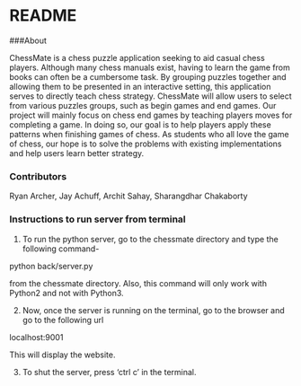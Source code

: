 # README #


###About 

ChessMate is a chess puzzle application seeking to aid casual chess players. Although many chess manuals exist, having to learn the game from books can often be a cumbersome task. By grouping puzzles together and allowing them to be presented in an interactive setting, this application serves to directly teach chess strategy. ChessMate will allow users to select from various puzzles groups, such as begin games and end games. Our project will mainly focus on chess end games by teaching players moves for completing a game. In doing so, our goal is to help players apply these patterns when finishing games of chess. As students who all love the game of chess, our hope is to solve the problems with existing implementations and help users learn better strategy. 

### Contributors 
Ryan Archer, Jay Achuff, Archit Sahay, Sharangdhar Chakaborty

### Instructions to run server from terminal ###

1)  To run the python server, go to the chessmate directory and type the following command-

python back/server.py

from the chessmate directory. Also, this command will only work with Python2 and not with Python3.

2) Now, once the server is running on the terminal, go to the browser and go to the following url 

localhost:9001

This will display the website.

3) To shut the server, press ‘ctrl c’ in the terminal.

